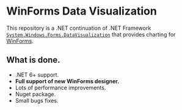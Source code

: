 # WinForms Data Visualization

This repository is a .NET continuation of .NET Framework [`System.Windows.Forms.DataVisualization`](https://github.com/dotnet/winforms-datavisualization) that provides charting for [WinForms](https://github.com/dotnet/winforms).

## What is done.
- .NET 6+ support.  
- **Full support of new WinForms designer.**  
- Lots of performance improvements.
- Nuget package.  
- Small bugs fixes.
